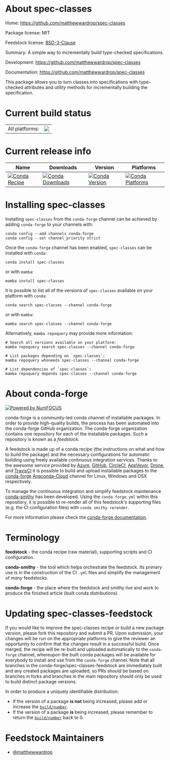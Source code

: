 About spec-classes
==================

Home: https://github.com/matthewwardrop/spec-classes

Package license: MIT

Feedstock license: [BSD-3-Clause](https://github.com/conda-forge/spec-classes-feedstock/blob/main/LICENSE.txt)

Summary: A simple way to incrementally build type-checked specifications.

Development: https://github.com/matthewwardrop/spec-classes

Documentation: https://github.com/matthewwardrop/spec-classes

This package allows you to turn classes into specifications with
type-checked attributes and utility methods for incrementally building the
specification.


Current build status
====================


<table><tr><td>All platforms:</td>
    <td>
      <a href="https://dev.azure.com/conda-forge/feedstock-builds/_build/latest?definitionId=12593&branchName=main">
        <img src="https://dev.azure.com/conda-forge/feedstock-builds/_apis/build/status/spec-classes-feedstock?branchName=main">
      </a>
    </td>
  </tr>
</table>

Current release info
====================

| Name | Downloads | Version | Platforms |
| --- | --- | --- | --- |
| [![Conda Recipe](https://img.shields.io/badge/recipe-spec--classes-green.svg)](https://anaconda.org/conda-forge/spec-classes) | [![Conda Downloads](https://img.shields.io/conda/dn/conda-forge/spec-classes.svg)](https://anaconda.org/conda-forge/spec-classes) | [![Conda Version](https://img.shields.io/conda/vn/conda-forge/spec-classes.svg)](https://anaconda.org/conda-forge/spec-classes) | [![Conda Platforms](https://img.shields.io/conda/pn/conda-forge/spec-classes.svg)](https://anaconda.org/conda-forge/spec-classes) |

Installing spec-classes
=======================

Installing `spec-classes` from the `conda-forge` channel can be achieved by adding `conda-forge` to your channels with:

```
conda config --add channels conda-forge
conda config --set channel_priority strict
```

Once the `conda-forge` channel has been enabled, `spec-classes` can be installed with `conda`:

```
conda install spec-classes
```

or with `mamba`:

```
mamba install spec-classes
```

It is possible to list all of the versions of `spec-classes` available on your platform with `conda`:

```
conda search spec-classes --channel conda-forge
```

or with `mamba`:

```
mamba search spec-classes --channel conda-forge
```

Alternatively, `mamba repoquery` may provide more information:

```
# Search all versions available on your platform:
mamba repoquery search spec-classes --channel conda-forge

# List packages depending on `spec-classes`:
mamba repoquery whoneeds spec-classes --channel conda-forge

# List dependencies of `spec-classes`:
mamba repoquery depends spec-classes --channel conda-forge
```


About conda-forge
=================

[![Powered by
NumFOCUS](https://img.shields.io/badge/powered%20by-NumFOCUS-orange.svg?style=flat&colorA=E1523D&colorB=007D8A)](https://numfocus.org)

conda-forge is a community-led conda channel of installable packages.
In order to provide high-quality builds, the process has been automated into the
conda-forge GitHub organization. The conda-forge organization contains one repository
for each of the installable packages. Such a repository is known as a *feedstock*.

A feedstock is made up of a conda recipe (the instructions on what and how to build
the package) and the necessary configurations for automatic building using freely
available continuous integration services. Thanks to the awesome service provided by
[Azure](https://azure.microsoft.com/en-us/services/devops/), [GitHub](https://github.com/),
[CircleCI](https://circleci.com/), [AppVeyor](https://www.appveyor.com/),
[Drone](https://cloud.drone.io/welcome), and [TravisCI](https://travis-ci.com/)
it is possible to build and upload installable packages to the
[conda-forge](https://anaconda.org/conda-forge) [Anaconda-Cloud](https://anaconda.org/)
channel for Linux, Windows and OSX respectively.

To manage the continuous integration and simplify feedstock maintenance
[conda-smithy](https://github.com/conda-forge/conda-smithy) has been developed.
Using the ``conda-forge.yml`` within this repository, it is possible to re-render all of
this feedstock's supporting files (e.g. the CI configuration files) with ``conda smithy rerender``.

For more information please check the [conda-forge documentation](https://conda-forge.org/docs/).

Terminology
===========

**feedstock** - the conda recipe (raw material), supporting scripts and CI configuration.

**conda-smithy** - the tool which helps orchestrate the feedstock.
                   Its primary use is in the construction of the CI ``.yml`` files
                   and simplify the management of *many* feedstocks.

**conda-forge** - the place where the feedstock and smithy live and work to
                  produce the finished article (built conda distributions)


Updating spec-classes-feedstock
===============================

If you would like to improve the spec-classes recipe or build a new
package version, please fork this repository and submit a PR. Upon submission,
your changes will be run on the appropriate platforms to give the reviewer an
opportunity to confirm that the changes result in a successful build. Once
merged, the recipe will be re-built and uploaded automatically to the
`conda-forge` channel, whereupon the built conda packages will be available for
everybody to install and use from the `conda-forge` channel.
Note that all branches in the conda-forge/spec-classes-feedstock are
immediately built and any created packages are uploaded, so PRs should be based
on branches in forks and branches in the main repository should only be used to
build distinct package versions.

In order to produce a uniquely identifiable distribution:
 * If the version of a package **is not** being increased, please add or increase
   the [``build/number``](https://docs.conda.io/projects/conda-build/en/latest/resources/define-metadata.html#build-number-and-string).
 * If the version of a package **is** being increased, please remember to return
   the [``build/number``](https://docs.conda.io/projects/conda-build/en/latest/resources/define-metadata.html#build-number-and-string)
   back to 0.

Feedstock Maintainers
=====================

* [@matthewwardrop](https://github.com/matthewwardrop/)

